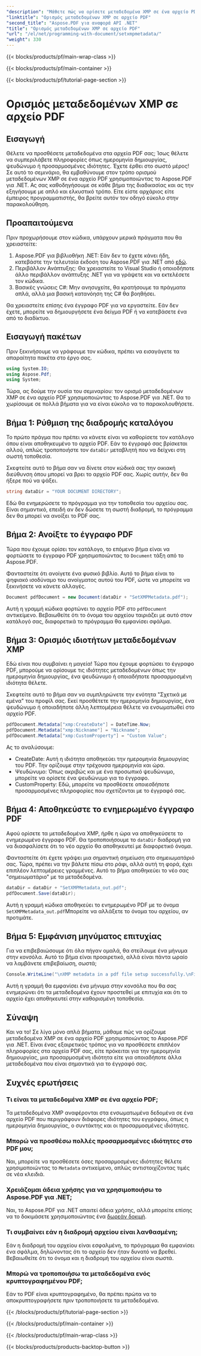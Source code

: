 ```yaml
---
"description": "Μάθετε πώς να ορίσετε μεταδεδομένα XMP σε ένα αρχείο PDF χρησιμοποιώντας το Aspose.PDF για .NET. Αυτός ο οδηγός βήμα προς βήμα σας καθοδηγεί σε ολόκληρη τη διαδικασία, από τη ρύθμιση έως την αποθήκευση του εγγράφου."
"linktitle": "Ορισμός μεταδεδομένων XMP σε αρχείο PDF"
"second_title": "Aspose.PDF για αναφορά API .NET"
"title": "Ορισμός μεταδεδομένων XMP σε αρχείο PDF"
"url": "/el/net/programming-with-document/setxmpmetadata/"
"weight": 330
---
```


{{< blocks/products/pf/main-wrap-class >}}

{{< blocks/products/pf/main-container >}}

{{< blocks/products/pf/tutorial-page-section >}}

# Ορισμός μεταδεδομένων XMP σε αρχείο PDF

## Εισαγωγή

Θέλετε να προσθέσετε μεταδεδομένα στα αρχεία PDF σας; Ίσως θέλετε να συμπεριλάβετε πληροφορίες όπως ημερομηνία δημιουργίας, ψευδώνυμο ή προσαρμοσμένες ιδιότητες. Έχετε έρθει στο σωστό μέρος! Σε αυτό το σεμινάριο, θα εμβαθύνουμε στον τρόπο ορισμού μεταδεδομένων XMP σε ένα αρχείο PDF χρησιμοποιώντας το Aspose.PDF για .NET. Ας σας καθοδηγήσουμε σε κάθε βήμα της διαδικασίας και ας την εξηγήσουμε με απλό και ελκυστικό τρόπο. Είτε είστε αρχάριος είτε έμπειρος προγραμματιστής, θα βρείτε αυτόν τον οδηγό εύκολο στην παρακολούθηση.

## Προαπαιτούμενα

Πριν προχωρήσουμε στον κώδικα, υπάρχουν μερικά πράγματα που θα χρειαστείτε:

1. Aspose.PDF για βιβλιοθήκη .NET: Εάν δεν το έχετε κάνει ήδη, κατεβάστε την τελευταία έκδοση του Aspose.PDF για .NET από [εδώ](https://releases.aspose.com/pdf/net/).
2. Περιβάλλον Ανάπτυξης: Θα χρειαστείτε το Visual Studio ή οποιοδήποτε άλλο περιβάλλον ανάπτυξης .NET για να γράψετε και να εκτελέσετε τον κώδικα.
3. Βασικές γνώσεις C#: Μην ανησυχείτε, θα κρατήσουμε τα πράγματα απλά, αλλά μια βασική κατανόηση της C# θα βοηθήσει.

Θα χρειαστείτε επίσης ένα έγγραφο PDF για να εργαστείτε. Εάν δεν έχετε, μπορείτε να δημιουργήσετε ένα δείγμα PDF ή να κατεβάσετε ένα από το διαδίκτυο.

## Εισαγωγή πακέτων

Πριν ξεκινήσουμε να γράφουμε τον κώδικα, πρέπει να εισαγάγετε τα απαραίτητα πακέτα στο έργο σας.

```csharp
using System.IO;
using Aspose.Pdf;
using System;
```

Τώρα, ας δούμε την ουσία του σεμιναρίου: τον ορισμό μεταδεδομένων XMP σε ένα αρχείο PDF χρησιμοποιώντας το Aspose.PDF για .NET. Θα το χωρίσουμε σε πολλά βήματα για να είναι εύκολο να το παρακολουθήσετε.

## Βήμα 1: Ρύθμιση της διαδρομής καταλόγου

Το πρώτο πράγμα που πρέπει να κάνετε είναι να καθορίσετε τον κατάλογο όπου είναι αποθηκευμένο το αρχείο PDF. Εάν το έγγραφό σας βρίσκεται αλλού, απλώς τροποποιήστε τον `dataDir` μεταβλητή που να δείχνει στη σωστή τοποθεσία.

Σκεφτείτε αυτό το βήμα σαν να δίνετε στον κώδικά σας την οικιακή διεύθυνση όπου μπορεί να βρει το αρχείο PDF σας. Χωρίς αυτήν, δεν θα ήξερε πού να ψάξει.

```csharp
string dataDir = "YOUR DOCUMENT DIRECTORY";
```

Εδώ θα ενημερώσετε το πρόγραμμα για την τοποθεσία του αρχείου σας. Είναι σημαντικό, επειδή αν δεν δώσετε τη σωστή διαδρομή, το πρόγραμμα δεν θα μπορεί να ανοίξει το PDF σας.

## Βήμα 2: Ανοίξτε το έγγραφο PDF

Τώρα που έχουμε ορίσει τον κατάλογο, το επόμενο βήμα είναι να φορτώσετε το έγγραφο PDF χρησιμοποιώντας το `Document` τάξη από το Aspose.PDF.

Φανταστείτε ότι ανοίγετε ένα φυσικό βιβλίο. Αυτό το βήμα είναι το ψηφιακό ισοδύναμο του ανοίγματος αυτού του PDF, ώστε να μπορείτε να ξεκινήσετε να κάνετε αλλαγές.

```csharp
Document pdfDocument = new Document(dataDir + "SetXMPMetadata.pdf");
```

Αυτή η γραμμή κώδικα φορτώνει το αρχείο PDF στο `pdfDocument` αντικείμενο. Βεβαιωθείτε ότι το όνομα του αρχείου ταιριάζει με αυτό στον κατάλογό σας, διαφορετικά το πρόγραμμα θα εμφανίσει σφάλμα.

## Βήμα 3: Ορισμός ιδιοτήτων μεταδεδομένων XMP

Εδώ είναι που συμβαίνει η μαγεία! Τώρα που έχουμε φορτώσει το έγγραφο PDF, μπορούμε να ορίσουμε τις ιδιότητες μεταδεδομένων όπως την ημερομηνία δημιουργίας, ένα ψευδώνυμο ή οποιαδήποτε προσαρμοσμένη ιδιότητα θέλετε.

Σκεφτείτε αυτό το βήμα σαν να συμπληρώνετε την ενότητα "Σχετικά με εμένα" του προφίλ σας. Εκεί προσθέτετε την ημερομηνία δημιουργίας, ένα ψευδώνυμο ή οποιαδήποτε άλλη λεπτομέρεια θέλετε να ενσωματωθεί στο αρχείο PDF.

```csharp
pdfDocument.Metadata["xmp:CreateDate"] = DateTime.Now;
pdfDocument.Metadata["xmp:Nickname"] = "Nickname";
pdfDocument.Metadata["xmp:CustomProperty"] = "Custom Value";
```

Ας το αναλύσουμε:
- CreateDate: Αυτή η ιδιότητα αποθηκεύει την ημερομηνία δημιουργίας του PDF. Την ορίζουμε στην τρέχουσα ημερομηνία και ώρα.
- Ψευδώνυμο: Όπως ακριβώς και με ένα προσωπικό ψευδώνυμο, μπορείτε να ορίσετε ένα ψευδώνυμο για το έγγραφο.
- CustomProperty: Εδώ, μπορείτε να προσθέσετε οποιεσδήποτε προσαρμοσμένες πληροφορίες που σχετίζονται με το έγγραφό σας.

## Βήμα 4: Αποθηκεύστε το ενημερωμένο έγγραφο PDF

Αφού ορίσετε τα μεταδεδομένα XMP, ήρθε η ώρα να αποθηκεύσετε το ενημερωμένο έγγραφο PDF. Θα τροποποιήσουμε το `dataDir` διαδρομή για να διασφαλίσετε ότι το νέο αρχείο θα αποθηκευτεί με διαφορετικό όνομα.

Φανταστείτε ότι έχετε γράψει μια σημαντική σημείωση στο σημειωματάριό σας. Τώρα, πρέπει να την βάλετε πίσω στο ράφι, αλλά αυτή τη φορά, έχει επιπλέον λεπτομέρειες γραμμένες. Αυτό το βήμα αποθηκεύει το νέο σας "σημειωματάριο" με τα μεταδεδομένα.

```csharp
dataDir = dataDir + "SetXMPMetadata_out.pdf";
pdfDocument.Save(dataDir);
```

Αυτή η γραμμή κώδικα αποθηκεύει το ενημερωμένο PDF με το όνομα `SetXMPMetadata_out.pdf`Μπορείτε να αλλάξετε το όνομα του αρχείου, αν προτιμάτε.

## Βήμα 5: Εμφάνιση μηνύματος επιτυχίας

Για να επιβεβαιώσουμε ότι όλα πήγαν ομαλά, θα στείλουμε ένα μήνυμα στην κονσόλα. Αυτό το βήμα είναι προαιρετικό, αλλά είναι πάντα ωραίο να λαμβάνετε επιβεβαίωση, σωστά;

```csharp
Console.WriteLine("\nXMP metadata in a pdf file setup successfully.\nFile saved at " + dataDir);
```

Αυτή η γραμμή θα εμφανίσει ένα μήνυμα στην κονσόλα που θα σας ενημερώνει ότι τα μεταδεδομένα έχουν προστεθεί με επιτυχία και ότι το αρχείο έχει αποθηκευτεί στην καθορισμένη τοποθεσία.

## Σύναψη

Και να το! Σε λίγα μόνο απλά βήματα, μάθαμε πώς να ορίζουμε μεταδεδομένα XMP σε ένα αρχείο PDF χρησιμοποιώντας το Aspose.PDF για .NET. Είναι ένας εξαιρετικός τρόπος για να προσθέσετε επιπλέον πληροφορίες στα αρχεία PDF σας, είτε πρόκειται για την ημερομηνία δημιουργίας, μια προσαρμοσμένη ιδιότητα είτε για οποιαδήποτε άλλα μεταδεδομένα που είναι σημαντικά για το έγγραφό σας.


## Συχνές ερωτήσεις

### Τι είναι τα μεταδεδομένα XMP σε ένα αρχείο PDF;  
Τα μεταδεδομένα XMP αναφέρονται στα ενσωματωμένα δεδομένα σε ένα αρχείο PDF που περιγράφουν διάφορες ιδιότητες του εγγράφου, όπως η ημερομηνία δημιουργίας, ο συντάκτης και οι προσαρμοσμένες ιδιότητες.

### Μπορώ να προσθέσω πολλές προσαρμοσμένες ιδιότητες στο PDF μου;  
Ναι, μπορείτε να προσθέσετε όσες προσαρμοσμένες ιδιότητες θέλετε χρησιμοποιώντας το `Metadata` αντικείμενο, απλώς αντιστοιχίζοντας τιμές σε νέα κλειδιά.

### Χρειάζομαι άδεια χρήσης για να χρησιμοποιήσω το Aspose.PDF για .NET;  
Ναι, το Aspose.PDF για .NET απαιτεί άδεια χρήσης, αλλά μπορείτε επίσης να το δοκιμάσετε χρησιμοποιώντας ένα [δωρεάν δοκιμή](https://releases.aspose.com/).

### Τι συμβαίνει εάν η διαδρομή αρχείου είναι λανθασμένη;  
Εάν η διαδρομή του αρχείου είναι εσφαλμένη, το πρόγραμμα θα εμφανίσει ένα σφάλμα, δηλώνοντας ότι το αρχείο δεν ήταν δυνατό να βρεθεί. Βεβαιωθείτε ότι το όνομα και η διαδρομή του αρχείου είναι σωστά.

### Μπορώ να τροποποιήσω τα μεταδεδομένα ενός κρυπτογραφημένου PDF;  
Εάν το PDF είναι κρυπτογραφημένο, θα πρέπει πρώτα να το αποκρυπτογραφήσετε πριν τροποποιήσετε τα μεταδεδομένα.

{{< /blocks/products/pf/tutorial-page-section >}}

{{< /blocks/products/pf/main-container >}}

{{< /blocks/products/pf/main-wrap-class >}}

{{< blocks/products/products-backtop-button >}}